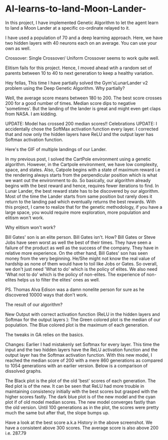 # AI-learns-to-land-Moon-Lander-
In this project, I have implemented Genetic Algorithm to let the agent learn to land a Moon Lander at a specific co-ordinate relayed to it.

I have used a population of 70 and a deep learning approach. Here, we have two hidden layers with 40 neurons each on an average. 
You can use your own as well.

Crossover: Single Crossover/ Uniform Crossover seems to work quite well.

Elitism fails for this project. Hence, I moved ahead wtih a random set of parents between 10 to 40 to next generation to keep a healthy 
variation.

Hey fellas,
This time I have partially solved the Gym'sLunarLander v2 problem using the Deep Genetic Algorithm. Why partially?

Well, the average score means between 180 to 200. The best score crosses 200 for a good number of times. Median score dips to negative 'sometimes'. But the landing of the lander is great and might even get claps from NASA. I am kidding.

UPDATE: Model has crossed 200 median scores!! Celebrations
UPDATE: I accidentally chose the SoftMax activation function every layer. I corrected that and now only the hidden layers have ReLU and the output layer has Softmax activation function.

Here's the GIF of multiple landings of our Lander.

In my previous post, I solved the CartPole environment using a genetic algorithm. However, in the Cartpole environment, we have low complexity, space, and states. Also, Catpole begins with a state of maximum reward i.e the rendering always starts from the perpendicular position which is what we want out the environment to do. So basically, our algorithm already begins with the best reward and hence, requires fewer iterations to find. In Lunar Lander, the best reward state has to be discovered by our algorithm. Most of the time the Lander starts from same position but rarely does it return to the landing pad which eventually returns the best rewards. With this project, I came to realize that for the genetic methodology, if you have a large space, you would require more exploration, more population and elitism won't work.

Why elitism won't work?

Bill Gates' son is an elite person. Bill Gates isn't. How?
Bill Gates or Steve Jobs have seen worst as well the best of their times. They have seen a failure of the product as well as the success of the company. They have in relative more experience. On the other hand, Bill Gates' son has seen money from the very beginning. He/She might not know the real value of hardship as none of them would have to toil like Jobs or Gates. So overall, we don't just need 'What to do' which is the policy of elites. We also need 'What not to do' which is the policy of non-elites. The experience of non-elites helps us to filter the elites' ones as well.

PS. Thomas Alva Edison was a damn nonelite person for sure as he discovered 10000 ways that don't work.

The result of our algorithm?

New Output with correct activation function (ReLU in the hidden layers and Softmax for the output layers ):
The Green colored plot is the median of our population. The Blue colored plot is the maximum of each generation.

The tweaks in GA relies on the basics.

Changes: Earlier I had mistakenly set Softmax for every layer. This time the input and the two hidden layers have the ReLU activation function and the output layer has the Softmax activation function. With this new model, I reached the median score of 200 with a mere 860 generations as compared to 1054 generations with an earlier version. Below is a comparison of dissolved graphs.



The Black plot is the plot of the old 'best' scores of each generation. The Red plot is of the new. It can be seen that ReLU had more trouble in maintaining consistency initially with the best scores but grasped with the higher scores fastly. The dark blue plot is of the new model and the cyan plot if of old model median scores. The new model converges fastly than the old version. Until 100 generations as in the plot, the scores were pretty much the same but after that, the slope bumps up.



Have a look at the best score a.k.a History in the above screenshot. We have a consistent above 300 scores. The average score is also above 200 i.e. 287.79
